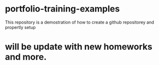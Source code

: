 # portfolio-training-examples
This repository is a demostration of how to create a github repositorey and propertly setup
# will be update with new homeworks and more.

